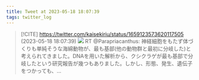 ```yaml
---
title: Tweet at 2023-05-18 18:07:39
tags: twitter_log
---
```


> [!CITE] https://twitter.com/kaisekiriu/status/1659123573620117505 (2023-05-18 18:07:39)
> ![](https://twitter.com/kaisekiriu/status/1659123573620117505)
> RT @Parapriacanthus: 神経細胞をもたず体づくりも単純そうな海綿動物が、最も基部(他の動物群と最初に分岐した)と考えられてきました。DNAを用いた解析から、クシクラゲが最も基部で分岐したという研究報告が幾つもありました。しかし、形態、発生、遺伝子をつかっても、…
